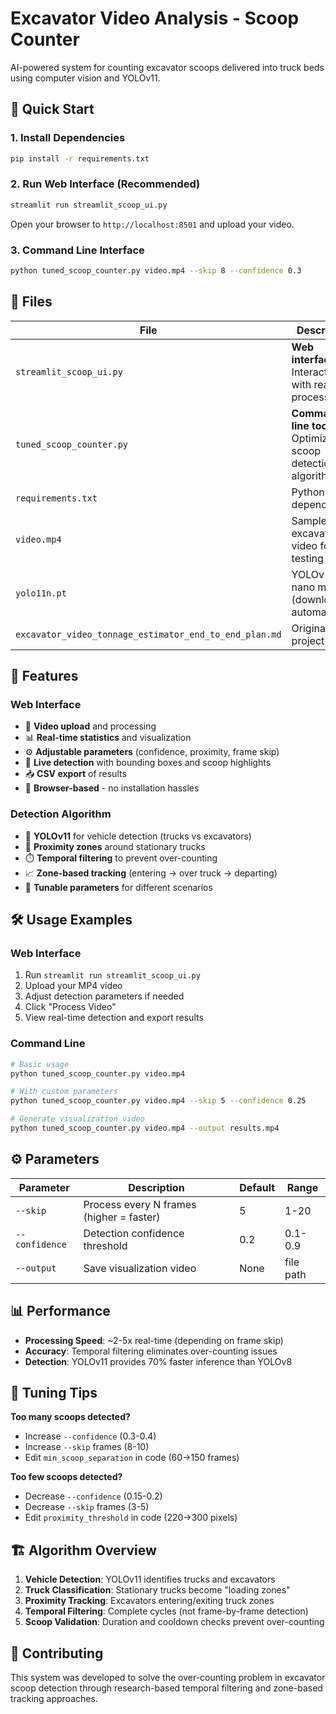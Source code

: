 # Excavator Video Analysis - Scoop Counter

AI-powered system for counting excavator scoops delivered into truck beds using computer vision and YOLOv11.

## 🚀 Quick Start

### 1. Install Dependencies
```bash
pip install -r requirements.txt
```

### 2. Run Web Interface (Recommended)
```bash
streamlit run streamlit_scoop_ui.py
```
Open your browser to `http://localhost:8501` and upload your video.

### 3. Command Line Interface
```bash
python tuned_scoop_counter.py video.mp4 --skip 8 --confidence 0.3
```

## 📁 Files

| File | Description |
|------|-------------|
| `streamlit_scoop_ui.py` | **Web interface** - Interactive UI with real-time processing |
| `tuned_scoop_counter.py` | **Command line tool** - Optimized scoop detection algorithm |
| `requirements.txt` | Python dependencies |
| `video.mp4` | Sample excavator video for testing |
| `yolo11n.pt` | YOLOv11 nano model (downloaded automatically) |
| `excavator_video_tonnage_estimator_end_to_end_plan.md` | Original project plan |

## 🎯 Features

### Web Interface
- 🎥 **Video upload** and processing
- 📊 **Real-time statistics** and visualization
- ⚙️ **Adjustable parameters** (confidence, proximity, frame skip)
- 🎯 **Live detection** with bounding boxes and scoop highlights
- 📥 **CSV export** of results
- 📱 **Browser-based** - no installation hassles

### Detection Algorithm
- 🤖 **YOLOv11** for vehicle detection (trucks vs excavators)
- 🎯 **Proximity zones** around stationary trucks
- ⏱️ **Temporal filtering** to prevent over-counting
- 📈 **Zone-based tracking** (entering → over truck → departing)
- 🔧 **Tunable parameters** for different scenarios

## 🛠️ Usage Examples

### Web Interface
1. Run `streamlit run streamlit_scoop_ui.py`
2. Upload your MP4 video
3. Adjust detection parameters if needed
4. Click "Process Video"
5. View real-time detection and export results

### Command Line
```bash
# Basic usage
python tuned_scoop_counter.py video.mp4

# With custom parameters
python tuned_scoop_counter.py video.mp4 --skip 5 --confidence 0.25

# Generate visualization video
python tuned_scoop_counter.py video.mp4 --output results.mp4
```

## ⚙️ Parameters

| Parameter | Description | Default | Range |
|-----------|-------------|---------|-------|
| `--skip` | Process every N frames (higher = faster) | 5 | 1-20 |
| `--confidence` | Detection confidence threshold | 0.2 | 0.1-0.9 |
| `--output` | Save visualization video | None | file path |

## 📊 Performance

- **Processing Speed**: ~2-5x real-time (depending on frame skip)
- **Accuracy**: Temporal filtering eliminates over-counting issues
- **Detection**: YOLOv11 provides 70% faster inference than YOLOv8

## 🔧 Tuning Tips

**Too many scoops detected?**
- Increase `--confidence` (0.3-0.4)
- Increase `--skip` frames (8-10)
- Edit `min_scoop_separation` in code (60→150 frames)

**Too few scoops detected?**
- Decrease `--confidence` (0.15-0.2)  
- Decrease `--skip` frames (3-5)
- Edit `proximity_threshold` in code (220→300 pixels)

## 🏗️ Algorithm Overview

1. **Vehicle Detection**: YOLOv11 identifies trucks and excavators
2. **Truck Classification**: Stationary trucks become "loading zones"
3. **Proximity Tracking**: Excavators entering/exiting truck zones
4. **Temporal Filtering**: Complete cycles (not frame-by-frame detection)
5. **Scoop Validation**: Duration and cooldown checks prevent over-counting

## 🤝 Contributing

This system was developed to solve the over-counting problem in excavator scoop detection through research-based temporal filtering and zone-based tracking approaches.
